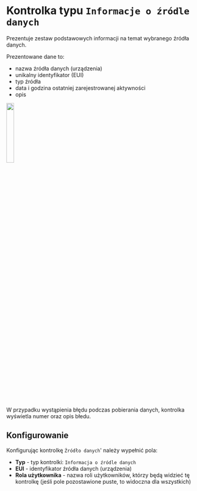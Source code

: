 # Kontrolka typu `Informacje o źródle danych`

Prezentuje zestaw podstawowych informacji na temat wybranego źródła danych.

Prezentowane dane to:
- nazwa źródła danych (urządzenia)
- unikalny identyfikator (EUI)
- typ źródła
- data i godzina ostatniej zarejestrowanej aktywności
- opis

<img class="border rounded shadow mt-1 mb-3" width="20%" src="/api/file?path=signomix-documentation/features/dashboards/info.png">

W przypadku wystąpienia błędu podczas pobierania danych, kontrolka wyświetla numer oraz opis błedu.


## Konfigurowanie

Konfigurując kontrolkę `Źródło danych`' należy wypełnić pola:

- **Typ** - typ kontrolki: `Informacja o źródle danych`
- **EUI** - identyfikator źródła danych (urządzenia)
- **Rola użytkownika** - nazwa roli użytkowników, którzy będą widzieć tę kontrolkę (jeśli pole pozostawione puste, to widoczna dla wszystkich)
